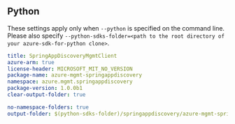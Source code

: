 ## Python

These settings apply only when `--python` is specified on the command line.
Please also specify `--python-sdks-folder=<path to the root directory of your azure-sdk-for-python clone>`.

``` yaml $(python)
title: SpringAppDiscoveryMgmtClient
azure-arm: true
license-header: MICROSOFT_MIT_NO_VERSION
package-name: azure-mgmt-springappdiscovery
namespace: azure.mgmt.springappdiscovery
package-version: 1.0.0b1
clear-output-folder: true
```

``` yaml $(python)
no-namespace-folders: true
output-folder: $(python-sdks-folder)/springappdiscovery/azure-mgmt-springappdiscovery/azure/mgmt/springappdiscovery
```
